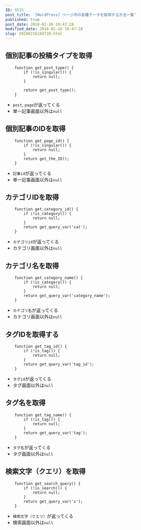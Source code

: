 ```yaml
---
ID: 3515
post_title: '[WordPress] ページ内の各種データを取得する方法一覧'
published: true
post_date: 2018-02-16 10:47:28
modified_date: 2018-02-16 10:47:28
slug: 20180216104728.html
---
```

<!--more-->

<h2>個別記事の投稿タイプを取得</h2>

<pre><code class="language-php">    function get_post_type() {
        if (!is_singular()) {
            return null;
        }

        return get_post_type();
    }
</code></pre>

<ul>
<li><code>post</code>, <code>page</code>が返ってくる</li>
<li>単一記事画面以外は<code>null</code></li>
</ul>

<h2>個別記事のIDを取得</h2>

<pre><code class="language-php">    function get_page_id() {
        if (!is_singular()) {
            return null;
        }
        return get_the_ID();
    }
</code></pre>

<ul>
<li><code>記事id</code>が返ってくる</li>
<li>単一記事画面以外は<code>null</code></li>
</ul>

<h2>カテゴリIDを取得</h2>

<pre><code class="language-php">    function get_category_id() {
        if (!is_category()) {
            return null;
        }
        return get_query_var('cat');
    }
</code></pre>

<ul>
<li><code>カテゴリid</code>が返ってくる</li>
<li>カテゴリ画面以外は<code>null</code></li>
</ul>

<h2>カテゴリ名を取得</h2>

<pre><code class="language-php">    function get_category_name() {
        if (!is_category()) {
            return null;
        }
        return get_query_var('category_name');
    }
</code></pre>

<ul>
<li><code>カテゴリ名</code>が返ってくる</li>
<li>カテゴリ画面以外は<code>null</code></li>
</ul>

<h2>タグIDを取得する</h2>

<pre><code class="language-php">    function get_tag_id() {
        if (!is_tag()) {
            return null;
        }
        return get_query_var('tag_id');
    }
</code></pre>

<ul>
<li><code>タグid</code>が返ってくる</li>
<li>タグ画面以外は<code>null</code></li>
</ul>

<h2>タグ名を取得</h2>

<pre><code class="language-php">    function get_tag_name() {
        if (!is_tag()) {
            return null;
        }
        return get_query_var('tag');
    }
</code></pre>

<ul>
<li><code>タグ名</code>が返ってくる</li>
<li>タグ画面以外は<code>null</code></li>
</ul>

<h2>検索文字（クエリ）を取得</h2>

<pre><code class="language-php">    function get_search_query() {
        if (!is_search()) {
            return null;
        }
        return get_query_var('s');
    }
</code></pre>

<ul>
<li><code>検索文字（クエリ）</code>が返ってくる</li>
<li>検索画面以外は<code>null</code></li>
</ul>